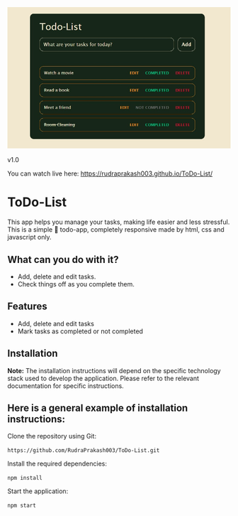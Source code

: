 <p align="center">
  <img src="https://github.com/RudraPrakash003/ToDo-List/blob/master/Demo.jpg">
</p>

v1.0

You can watch live here: https://rudraprakash003.github.io/ToDo-List/

# ToDo-List
This app helps you manage your tasks, making life easier and less stressful. This is a simple 📅 todo-app, completely responsive made by html, css and javascript only.


## What can you do with it?
- Add, delete and edit tasks.
- Check things off as you complete them.


## Features
- Add, delete and edit tasks
- Mark tasks as completed or not completed


## Installation
__Note:__ The installation instructions will depend on the specific technology stack used to develop the application. Please refer to the relevant documentation for specific instructions.


## Here is a general example of installation instructions:
Clone the repository using Git:

`https://github.com/RudraPrakash003/ToDo-List.git`

Install the required dependencies:

`npm install`

Start the application:

`npm start`
